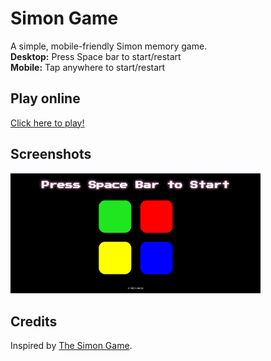 # Simon Game

A simple, mobile-friendly Simon memory game.  
**Desktop:** Press Space bar to start/restart  
**Mobile:** Tap anywhere to start/restart

## Play online

[Click here to play!](https://yourusername.github.io/simon-game/)

## Screenshots

<img src="screenshotImg.png" width="400">

## Credits

Inspired by [The Simon Game](https://en.wikipedia.org/wiki/Simon_(game)).
